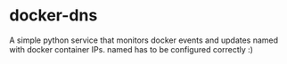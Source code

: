 # docker-dns

A simple python service that monitors docker events and updates named with docker container IPs.
named has to be configured correctly :)
